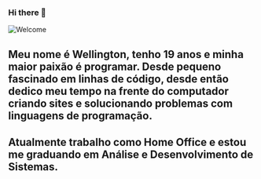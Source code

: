 ### Hi there 👋

![Welcome](https://github.com/Dev-Well/Dev-Well/blob/main/gif_menu.gif.gif)

## Meu nome é Wellington, tenho 19 anos e minha maior paixão é programar. Desde pequeno fascinado em linhas de código, desde então dedico meu tempo na frente do computador criando sites e solucionando problemas com linguagens de programação.
## Atualmente trabalho como Home Office e estou me graduando em Análise e Desenvolvimento de Sistemas.
<!--
**Dev-Well/Dev-Well** is a ✨ _special_ ✨ repository because its `README.md` (this file) appears on your GitHub profile.

Here are some ideas to get you started:

- 🔭 I’m currently working on ...
- 🌱 I’m currently learning ...
- 👯 I’m looking to collaborate on ...
- 🤔 I’m looking for help with ...
- 💬 Ask me about ...
- 📫 How to reach me: ...
- 😄 Pronouns: ...
- ⚡ Fun fact: ...
-->
